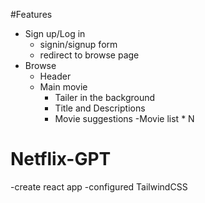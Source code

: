 #Features
- Sign up/Log in
    - signin/signup form
    - redirect to browse page
- Browse
    - Header
    - Main movie
        - Tailer in the background
        - Title and Descriptions
        - Movie suggestions
            -Movie list * N
# Netflix-GPT
-create react app
-configured TailwindCSS



